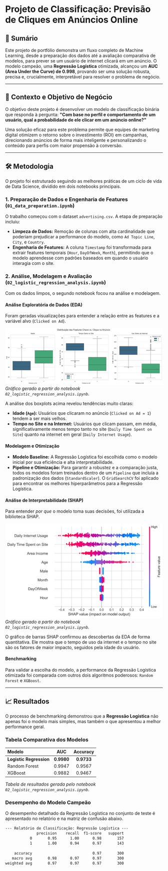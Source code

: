 # Projeto de Classificação: Previsão de Cliques em Anúncios Online

## 📄 Sumário

Este projeto de portfólio demonstra um fluxo completo de Machine Learning, desde a preparação dos dados até a avaliação comparativa de modelos, para prever se um usuário de internet clicará em um anúncio. O modelo campeão, uma **Regressão Logística** otimizada, alcançou um **AUC (Area Under the Curve) de 0.998**, provando ser uma solução robusta, precisa e, crucialmente, interpretável para resolver o problema de negócio.

---

## 🎯 Contexto e Objetivo de Negócio

O objetivo deste projeto é desenvolver um modelo de classificação binária que responda à pergunta: **"Com base no perfil e comportamento de um usuário, qual a probabilidade de ele clicar em um anúncio online?"**

Uma solução eficaz para este problema permite que equipes de marketing digital otimizem o retorno sobre o investimento (ROI) em campanhas, direcionando anúncios de forma mais inteligente e personalizando o conteúdo para perfis com maior propensão à conversão.

---

## 🛠️ Metodologia

O projeto foi estruturado seguindo as melhores práticas de um ciclo de vida de Data Science, dividido em dois notebooks principais.

### 1. Preparação de Dados e Engenharia de Features (`01_data_preparation.ipynb`)

O trabalho começou com o dataset `advertising.csv`. A etapa de preparação incluiu:
* **Limpeza de Dados:** Remoção de colunas com alta cardinalidade que poderiam prejudicar a performance do modelo, como `Ad Topic Line`, `City`, e `Country`.
* **Engenharia de Features:** A coluna `Timestamp` foi transformada para extrair features temporais (`Hour`, `DayOfWeek`, `Month`), permitindo que o modelo aprendesse com padrões baseados em quando o usuário interagia com o site.

### 2. Análise, Modelagem e Avaliação (`02_logistic_regression_analysis.ipynb`)

Com os dados limpos, o segundo notebook focou na análise e modelagem.

#### Análise Exploratória de Dados (EDA)

Foram geradas visualizações para entender a relação entre as features e a variável alvo (`Clicked on Ad`).

![Boxplots das Features Chave vs. Clique](/images/feature_boxplots.png)
*Gráfico gerado a partir do notebook `02_logistic_regression_analysis.ipynb`.*

A análise dos boxplots acima revelou tendências muito claras:
* **Idade (`Age`):** Usuários que clicaram no anúncio (`Clicked on Ad = 1`) tendem a ser mais velhos.
* **Tempo no Site e na Internet:** Usuários que clicam passam, em média, significativamente menos tempo tanto no site (`Daily Time Spent on Site`) quanto na internet em geral (`Daily Internet Usage`).

#### Modelagem e Otimização

* **Modelo Baseline:** A Regressão Logística foi escolhida como o modelo inicial por sua eficiência e alta interpretabilidade.
* **Pipeline e Otimização:** Para garantir a robustez e a comparação justa, todos os modelos foram treinados dentro de um `Pipeline` que incluía a padronização dos dados (`StandardScaler`). O `GridSearchCV` foi aplicado para encontrar os melhores hiperparâmetros para a Regressão Logística.

#### Análise de Interpretabilidade (SHAP)

Para entender *por que* o modelo toma suas decisões, foi utilizada a biblioteca SHAP.

![Gráfico de Barras SHAP](/images/shap_summary_plot_beeswarm.png)
*Gráfico gerado a partir do notebook `02_logistic_regression_analysis.ipynb`.*

O gráfico de barras SHAP confirmou as descobertas da EDA de forma quantitativa. Ele mostra que o tempo de uso da internet e o tempo no site são os fatores de maior impacto, seguidos pela idade do usuário.

#### Benchmarking

Para validar a escolha do modelo, a performance da Regressão Logística otimizada foi comparada com outros dois algoritmos poderosos: `Random Forest` e `XGBoost`.

---

## 📈 Resultados

O processo de benchmarking demonstrou que a **Regressão Logística** não apenas foi o modelo mais simples, mas também o que apresentou a melhor performance geral.

### Tabela Comparativa dos Modelos

| Modelo | AUC | Accuracy |
| :--- | :---: | :---: |
| **Logistic Regression** | **0.9980** | **0.9733** |
| Random Forest | 0.9947 | 0.9567 |
| XGBoost | 0.9882 | 0.9467 |

*Tabela de resultados gerada pelo notebook `02_logistic_regression_analysis.ipynb`.*

### Desempenho do Modelo Campeão

O desempenho detalhado da Regressão Logística no conjunto de teste é apresentado no relatório e na matriz de confusão abaixo.

```text
--- Relatório de Classificação: Regressão Logística ---
              precision    recall  f1-score   support
           0       0.95      1.00      0.98       157
           1       1.00      0.94      0.97       143

    accuracy                           0.97       300
   macro avg       0.98      0.97      0.97       300
weighted avg       0.97      0.97      0.97       300
